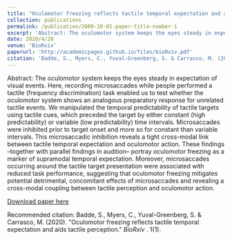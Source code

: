 ```yaml
---
title: "Oculomotor freezing reflects tactile temporal expectation and aids tactile perception"
collection: publications
permalink: /publication/2009-10-01-paper-title-number-1
excerpt: 'Abstract: The oculomotor system keeps the eyes steady in expectation of visual events. Here, recording microsaccades while people performed a tactile (frequency discrimination) task enabled us to test whether the oculomotor system shows an analogous preparatory response for unrelated tactile events. We manipulated the temporal predictability of tactile targets using tactile cues, which preceded the target by either constant (high predictability) or variable (low predictability) time intervals. Microsaccades were inhibited prior to target onset and more so for constant than variable intervals. This microsaccadic inhibition reveals a tight cross-modal link between tactile temporal expectation and oculomotor action. These findings –together with parallel findings in audition– portray oculomotor freezing as a marker of supramodal temporal expectation. Moreover, microsaccades occurring around the tactile target presentation were associated with reduced task performance, suggesting that oculomotor freezing mitigates potential detrimental, concomitant effects of microsaccades and revealing a cross-modal coupling between tactile perception and oculomotor action.'
date: 2020/4/28
venue: 'BioRxiv'
paperurl: 'http://academicpages.github.io/files/bioRxiv.pdf'
citation: 'Badde, S., Myers, C., Yuval-Greenberg, S. & Carrasco, M. (2020). &quot;Oculomotor freezing reflects tactile temporal expectation and aids tactile perception .&quot; <i> BioRxiv. 1</i>. 1(1).'
---
```

Abstract: The oculomotor system keeps the eyes steady in expectation of visual events. Here, recording microsaccades while people performed a tactile (frequency discrimination) task enabled us to test whether the oculomotor system shows an analogous preparatory response for unrelated tactile events. We manipulated the temporal predictability of tactile targets using tactile cues, which preceded the target by either constant (high predictability) or variable (low predictability) time intervals. Microsaccades were inhibited prior to target onset and more so for constant than variable intervals. This microsaccadic inhibition reveals a tight cross-modal link between tactile temporal expectation and oculomotor action. These findings –together with parallel findings in audition– portray oculomotor freezing as a marker of supramodal temporal expectation. Moreover, microsaccades occurring around the tactile target presentation were associated with reduced task performance, suggesting that oculomotor freezing mitigates potential detrimental, concomitant effects of microsaccades and revealing a cross-modal coupling between tactile perception and oculomotor action.

[Download paper here](http://academicpages.github.io/files/bioRxiv.pdf)

Recommended citation: Badde, S., Myers, C., Yuval-Greenberg, S. & Carrasco, M. (2020). "Oculomotor freezing reflects tactile temporal expectation and aids tactile perception." <i>BioRxiv </i>. 1(1).